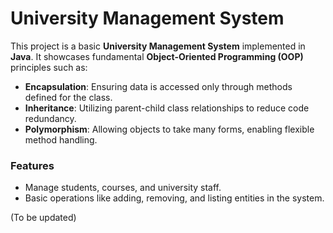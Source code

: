 # University Management System

This project is a basic **University Management System** implemented in **Java**. It showcases fundamental **Object-Oriented Programming (OOP)** principles such as:

- **Encapsulation**: Ensuring data is accessed only through methods defined for the class.
- **Inheritance**: Utilizing parent-child class relationships to reduce code redundancy.
- **Polymorphism**: Allowing objects to take many forms, enabling flexible method handling.

### Features
- Manage students, courses, and university staff.
- Basic operations like adding, removing, and listing entities in the system.

(To be updated)